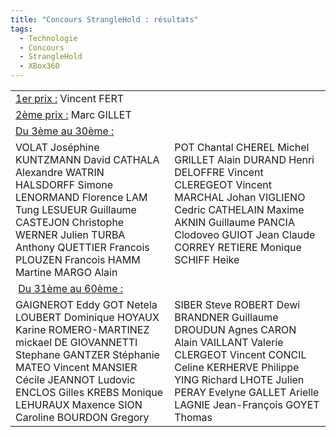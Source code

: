 ```yaml
---
title: "Concours StrangleHold : résultats"
tags:
  - Technologie
  - Concours
  - StrangleHold
  - XBox360
---
```


<table cellspacing="0" cellpadding="2" width="600" border="0"><tbody>     <tr>       <td valign="top" width="300"><u>1er prix&nbsp;:</u> Vincent FERT</td>        <td valign="top" width="300">&#160;</td>     </tr>      <tr>       <td valign="top" width="300"><u>2&#232;me prix&nbsp;:</u> Marc GILLET</td>        <td valign="top" width="300">&#160;</td>     </tr>      <tr>       <td valign="top" width="300"><u>Du 3&#232;me au 30&#232;me&nbsp;:</u> </td>        <td valign="top" width="300">&#160;</td>     </tr>      <tr>       <td valign="top" width="300">VOLAT Jos&#233;phine          
KUNTZMANN David           
CATHALA Alexandre           
WATRIN HALSDORFF Simone           
LENORMAND Florence           
LAM Tung           
LESUEUR Guillaume           
CASTEJON Christophe           
WERNER Julien           
TURBA Anthony           
QUETTIER Francois           
PLOUZEN Francois           
HAMM Martine           
MARGO Alain</td>        <td valign="top" width="300">POT Chantal          
CHEREL Michel           
GRILLET Alain           
DURAND Henri           
DELOFFRE Vincent           
CLEREGEOT Vincent           
MARCHAL Johan           
VIGLIENO Cedric           
CATHELAIN Maxime           
AKNIN Guillaume           
PANCIA Clodoveo           
GUIOT Jean Claude           
CORREY RETIERE Monique           
SCHIFF Heike</td>     </tr>      <tr>       <td valign="top" width="300">&#160;<u>Du 31&#232;me au 60&#232;me&nbsp;:</u></td>        <td valign="top" width="300">&#160;</td>     </tr>      <tr>       <td valign="top" width="300">GAIGNEROT Eddy          
GOT Netela           
LOUBERT Dominique           
HOYAUX Karine           
ROMERO-MARTINEZ mickael           
DE GIOVANNETTI Stephane           
GANTZER St&#233;phanie           
MATEO Vincent           
MANSIER C&#233;cile           
JEANNOT Ludovic           
ENCLOS Gilles           
KREBS Monique           
LEHURAUX Maxence           
SION Caroline           
BOURDON Gregory </td>        <td valign="top" width="300">SIBER Steve          
ROBERT Dewi           
BRANDNER Guillaume           
DROUDUN Agnes           
CARON Alain           
VAILLANT Valerie           
CLERGEOT Vincent           
CONCIL Celine           
KERHERVE Philippe           
YING Richard           
LHOTE Julien           
PERAY Evelyne           
GALLET Arielle           
LAGNIE Jean-Fran&#231;ois           
GOYET Thomas</td>     </tr>   </tbody></table>
